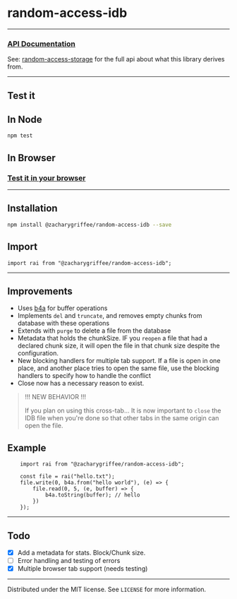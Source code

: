 # random-access-idb

---

### [API Documentation](https://github.com/zacharygriffee/random-access-idb/blob/master/api.md)

See: [random-access-storage][1] for the full api about what this library derives from.

[1]: https://github.com/random-access-storage/random-access-storage

---
## Test it

## In Node

```sh
npm test
```

## In Browser

### [Test it in your browser](https://raw.githack.com/zacharygriffee/random-access-idb/master/test.html)

---

## Installation

```sh
npm install @zacharygriffee/random-access-idb --save
```

## Import

``` ecmascript 6
import rai from "@zacharygriffee/random-access-idb";
```
---

## Improvements

- Uses [b4a](https://github.com/holepunchto/b4a) for buffer operations
- Implements `del` and `truncate`, and removes empty chunks from database with these operations
- Extends with `purge` to delete a file from the database
- Metadata that holds the chunkSize. IF you `reopen` a file that had a declared chunk size, it will open
the file in that chunk size despite the configuration.
- New blocking handlers for multiple tab support. If a file is open in one place, and another place tries to open the same file,
use the blocking handlers to specify how to handle the conflict
- Close now has a necessary reason to exist.

> !!! NEW BEHAVIOR !!! 
> 
> If you plan on using this cross-tab... It is now important to `close` the IDB file when you're done so that
> other tabs in the same origin can open the file.

## Example

``` ecmascript 6
    import rai from "@zacharygriffee/random-access-idb";
    
    const file = rai("hello.txt");
    file.write(0, b4a.from("hello world"), (e) => {
        file.read(0, 5, (e, buffer) => {
            b4a.toString(buffer); // hello
        })
    });
```

---

## Todo

- [x] Add a metadata for stats. Block/Chunk size. 
- [ ] Error handling and testing of errors
- [x] Multiple browser tab support (needs testing)

--- 

Distributed under the MIT license. See ``LICENSE`` for more information.

